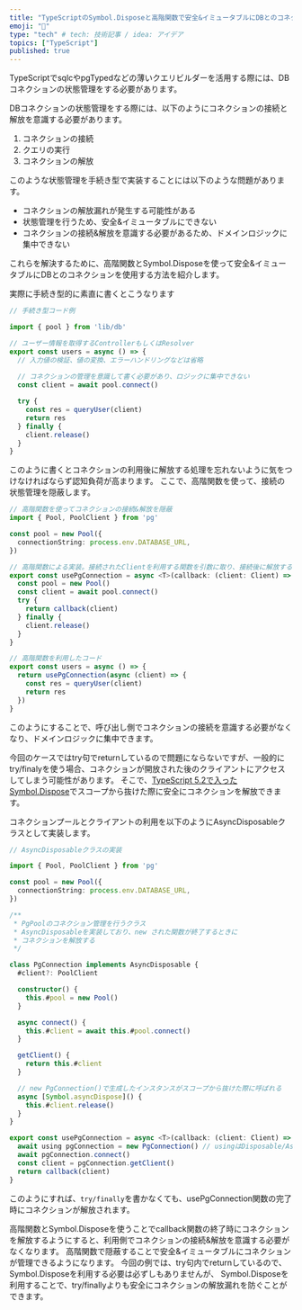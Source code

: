 ```yaml
---
title: "TypeScriptのSymbol.Disposeと高階関数で安全&イミュータブルにDBとのコネクションを使用する"
emoji: "🦍"
type: "tech" # tech: 技術記事 / idea: アイデア
topics: ["TypeScript"]
published: true
---
```


TypeScriptでsqlcやpgTypedなどの薄いクエリビルダーを活用する際には、DBコネクションの状態管理をする必要があります。

DBコネクションの状態管理をする際には、以下のようにコネクションの接続と解放を意識する必要があります。
1. コネクションの接続
2. クエリの実行
3. コネクションの解放

このような状態管理を手続き型で実装することには以下のような問題があります。
- コネクションの解放漏れが発生する可能性がある
- 状態管理を行うため、安全&イミュータブルにできない
- コネクションの接続&解放を意識する必要があるため、ドメインロジックに集中できない

これらを解決するために、高階関数とSymbol.Disposeを使って安全&イミュータブルにDBとのコネクションを使用する方法を紹介します。

実際に手続き型的に素直に書くとこうなります


```typescript
// 手続き型コード例

import { pool } from 'lib/db'

// ユーザー情報を取得するControllerもしくはResolver
export const users = async () => {
  // 入力値の検証、値の変換、エラーハンドリングなどは省略
    
  // コネクションの管理を意識して書く必要があり、ロジックに集中できない
  const client = await pool.connect()

  try {
    const res = queryUser(client)
    return res
  } finally {
    client.release()
  }
}
```


このように書くとコネクションの利用後に解放する処理を忘れないように気をつけなければならず認知負荷が高まります。
ここで、高階関数を使って、接続の状態管理を隠蔽します。

```typescript
// 高階関数を使ってコネクションの接続&解放を隠蔽
import { Pool, PoolClient } from 'pg'

const pool = new Pool({
  connectionString: process.env.DATABASE_URL,
})

// 高階関数による実装。接続されたClientを利用する関数を引数に取り、接続後に解放する
export const usePgConnection = async <T>(callback: (client: Client) => Promise<T>):Promise<T> => {
  const pool = new Pool()
  const client = await pool.connect()
  try {
    return callback(client)
  } finally {
    client.release()
  }
}

```

```typescript
// 高階関数を利用したコード
export const users = async () => {
  return usePgConnection(async (client) => {
    const res = queryUser(client)
    return res
  })
}

```

このようにすることで、呼び出し側でコネクションの接続を意識する必要がなくなり、ドメインロジックに集中できます。

今回のケースではtry句でreturnしているので問題にならないですが、一般的にtry/finalyを使う場合、コネクションが開放された後のクライアントにアクセスしてしまう可能性があります。
そこで、[TypeScript 5.2で入ったSymbol.Dispose](https://www.typescriptlang.org/docs/handbook/release-notes/typescript-5-2.html#using-declarations-and-explicit-resource-management)でスコープから抜けた際に安全にコネクションを解放できます。

コネクションプールとクライアントの利用を以下のようにAsyncDisposableクラスとして実装します。


```typescript
// AsyncDisposableクラスの実装

import { Pool, PoolClient } from 'pg'

const pool = new Pool({
  connectionString: process.env.DATABASE_URL,
})

/**
 * PgPoolのコネクション管理を行うクラス
 * AsyncDisposableを実装しており、new された関数が終了するときに
 * コネクションを解放する
 */

class PgConnection implements AsyncDisposable {
  #client?: PoolClient

  constructor() {
    this.#pool = new Pool()
  }

  async connect() {
    this.#client = await this.#pool.connect()
  }

  getClient() {
    return this.#client
  }

  // new PgConnection()で生成したインスタンスがスコープから抜けた際に呼ばれる
  async [Symbol.asyncDispose]() {
    this.#client.release()
  }
}

export const usePgConnection = async <T>(callback: (client: Client) => Promise<T>):Promise<T> => {
  await using pgConnection = new PgConnection() // usingはDisposable/AsyncDisposableを実装したクラスを利用する際に使う
  await pgConnection.connect()
  const client = pgConnection.getClient()
  return callback(client)
}

```

このようにすれば、`try/finally`を書かなくても、usePgConnection関数の完了時にコネクションが解放されます。

高階関数とSymbol.Disposeを使うことでcallback関数の終了時にコネクションを解放するようにすると、利用側でコネクションの接続&解放を意識する必要がなくなります。
高階関数で隠蔽することで安全&イミュータブルにコネクションが管理できるようになります。
今回の例では、try句内でreturnしているので、Symbol.Disposeを利用する必要は必ずしもありませんが、
Symbol.Disposeを利用することで、try/finallyよりも安全にコネクションの解放漏れを防ぐことができます。